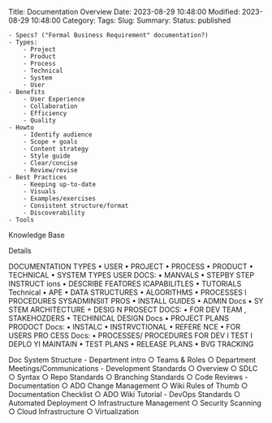 Title: Documentation Overview
Date: 2023-08-29 10:48:00
Modified: 2023-08-29 10:48:00
Category: 
Tags: 
Slug: 
Summary: 
Status: published


	- Specs? ("Formal Business Requirement" documentation?)
	- Types:
		- Project
		- Product
		- Process
		- Technical
		- System
		- User
	- Benefits
		- User Experience
		- Collaboration
		- Efficiency
		- Quality
	- Howto
		- Identify audience
		- Scope + goals
		- Content strategy
		- Style guide
		- Clear/concise
		- Review/revise
	- Best Practices
		- Keeping up-to-date
		- Visuals
		- Examples/exercises
		- Consistent structure/format
		- Discoverability
	- Tools
Knowledge Base

Details

DOCUMENTATION TYPES
• USER
• PROJECT
• PROCESS
• PRODUCT
• TECHNICAL
• SYSTEM
TYPES
USER DOCS:
• MANVALS
• STEPBY STEP INSTRUCT ions
• DESCRIBE FEATORES ICAPABILITLES
• TUTORIALS
Technical
• APE
• DATA STRUCTURES
• ALGORITHMS
• PROCESSES l PROCEDURES
SYSADMINSIIT PROS
• INSTALL GUIDES
• ADMIN Docs
• SY STEM ARCHITECTURE + DESIG N
PROSECT DOCS:
• FOR DEV TEAM , STAKEHOZDERS
• TECHINICAL DESIGN Docs
• PROJECT PLANS
PRODOCT Docs:
• INSTALC
• INSTRVCTIONAL
• REFERE NCE
• FOR USERS
PRO CESS Docs:
• PROCESSES/ PROCEDURES FOR
DEV l TEST l DEPLO YI MAINTAIN
• TEST PLANS
• RELEASE PLANS
• BVG TRACKING


Doc System Structure
	- Department intro
		○ Teams & Roles
		○ Department Meetings/Communications
	- Development Standards
		○ Overview
		○ SDLC
		○ Syntax
		○ Repo Standards
		○ Branching Standards
		○ Code Reviews
	- Documentation
		○ ADO Change Management
		○ Wiki Rules of Thumb
		○ Documentation Checklist
		○ ADO Wiki Tutorial
	- DevOps Standards
		○ Automated Deployment
		○ Infrastructure Management
		○ Security Scanning
		○ Cloud Infrastructure
		○ Virtualization
